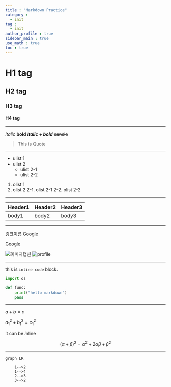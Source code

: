 ```yaml
---
title : "Markdown Practice"
category :
  - init
tag :
  - init
author_profile : true
sidebar_main : true
use_math : true
toc : true
---
```


# H1 tag
## H2 tag
### H3 tag
#### H4 tag

---

_italic_
**bold**
**_italic + bold_**
~~cancle~~
> This is Quote

---

- ulist 1
- ulist 2
  - ulist 2-1
  - ulist 2-2

1. olist 1
2. olist 2
  2-1. olist 2-1
  2-2. olist 2-2

---

|Header1|Header2|Header3|
|-|-|-|
|body1|body2|body3|

---

[링크이름](링크주소)
[Google](google.com)

<a href="google.com">Google</a>

![이미지캡션](이미지주소)
![profile](https://avatars1.githubusercontent.com/u/7959896?s=460&v=4)

---

this is `inline code` block.

```python
import os

def func:
    print("hello markdown")
    pass
```

---

$a+b=c$

$a^2_1 + b^2_1 = c^2_1$

it can be $i$nline

$$(\alpha + \beta)^2 = \alpha^2 + 2\alpha \beta + \beta^2$$

---

```mermaid
graph LR

    1-->2
    1-->4
    2-->3
    3-->2
```